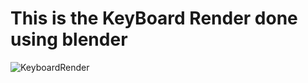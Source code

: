 <h1>This is the KeyBoard Render done using blender</h1>


![KeyboardRender](https://github.com/user-attachments/assets/38ace4f7-473b-478d-9f68-2b10fea18072)
